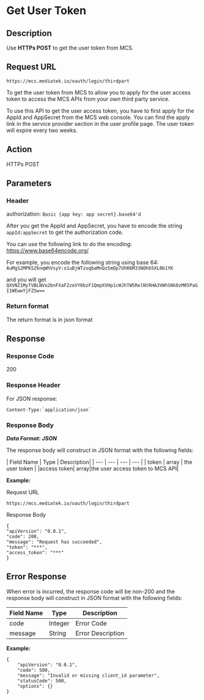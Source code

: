 # Get User Token

## Description

Use **HTTPs POST** to get the user token from MCS.


## Request URL

```
https://mcs.mediatek.io/oauth/login/thirdpart

```
To get the user token from MCS to allow you to apply for the user access token to access the MCS APIs from your own third party service.

To use this API to get the user access token, you have to first apply for the AppId and AppSecret from the MCS web console. You can find the apply link in the service provider section in the user profile page. The user token will expire every two weeks.


## Action
HTTPs POST


## Parameters
### Header

authorization: `Basic {app key: app secret}.base64'd`

After you get the AppId and AppSecret, you have to encode the string `appId:appSecret` to get the authorization code.

You can use the following link to do the encoding:
https://www.base64encode.org/

For example, you encode the following string using base 64: `AuMgS2MPK5Z6nqWhVsyV:o1uBjWTzuqbaMnQzSmDp7UhR6M33NOhb5XL0b1YK`

and you will get `QXVNZ1MyTVBLNVo2bnFXaFZzeVY6bzF1QmpXVHp1cWJhTW5RelNtRHA3VWhSNk0zM05PaGI1WEwwYjFZSw==`


### Return format
The return format is in json format

## Response

### Response Code
200

### Response Header
For JSON response:
```
Content-Type:`application/json`
```

### Response Body

***Data Format: JSON***

The response body will construct in JSON format with the following fields:

| Field Name | Type | Description|
| --- | --- | --- | --- |
| token | array | the user token |
|access token| array|the user access token to MCS API|


**Example:**

Request URL
```
https://mcs.mediatek.io/oauth/login/thirdpart
```

Response Body

```
{
"apiVersion": "0.0.1",
"code": 200,
"message": "Request has succeeded",
"token": "***",
"access_token": "***"
}

```


## Error Response

When error is incurred, the response code will be non-200 and the response body will construct in JSON format with the following fields:

| Field Name | Type |Description|
| --- | --- | --- |
| code | Integer | Error Code |
| message | String | Error Description |

**Example:**

```
{
    "apiVersion": "0.0.1",
    "code": 500,
    "message": "Invalid or missing client_id parameter",
    "statusCode": 500,
    "options": {}
}
```
